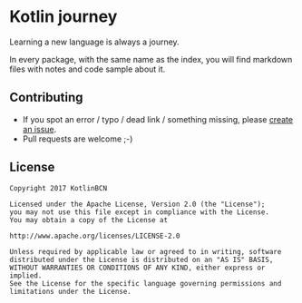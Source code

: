 # Kotlin journey

Learning a new language is always a journey.

In every package, with the same name as the index, you will find markdown files with notes and code sample about it. 

## Contributing

- If you spot an error / typo / dead link / something missing, please [create an issue](https://github.com/mobilejazz/Kotlin-Journey/issues).
- Pull requests are welcome ;-)

## License

    Copyright 2017 KotlinBCN

    Licensed under the Apache License, Version 2.0 (the "License");
    you may not use this file except in compliance with the License.
    You may obtain a copy of the License at

    http://www.apache.org/licenses/LICENSE-2.0

    Unless required by applicable law or agreed to in writing, software
    distributed under the License is distributed on an "AS IS" BASIS,
    WITHOUT WARRANTIES OR CONDITIONS OF ANY KIND, either express or implied.
    See the License for the specific language governing permissions and
    limitations under the License.
